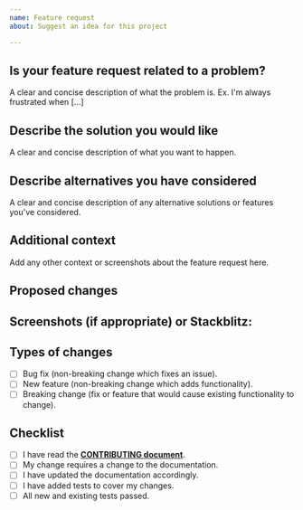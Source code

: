 ```yaml
---
name: Feature request
about: Suggest an idea for this project

---
```


## Is your feature request related to a problem?
A clear and concise description of what the problem is. Ex. I'm always frustrated when [...]

## Describe the solution you would like
A clear and concise description of what you want to happen.

## Describe alternatives you have considered
A clear and concise description of any alternative solutions or features you've considered.

## Additional context
Add any other context or screenshots about the feature request here.

## Proposed changes
<!-- Describe the big picture of your changes here to communicate to the maintainers why we should accept this pull request. If it fixes a bug or resolves a feature request, be sure to link to that issue. -->

## Screenshots (if appropriate) or Stackblitz:
<!-- Add supplemental screenshots or code examples. Look at our Stackblitz  **[example](https://stackblitz.com/edit/ngx-materialize)**. -->

## Types of changes
<!-- What types of changes does your code introduce? Put an `x` in all the boxes that apply: -->

- [ ] Bug fix (non-breaking change which fixes an issue).
- [ ] New feature (non-breaking change which adds functionality).
- [ ] Breaking change (fix or feature that would cause existing functionality to change).

## Checklist
<!-- Go over all the following points, and put an `x` in all the boxes that apply. If you're unsure about any of these, don't hesitate to ask. We're here to help! -->

- [ ] I have read the **[CONTRIBUTING document](https://github.com/sherweb/ngx-materialize/blob/master/CONTRIBUTING.md)**.
- [ ] My change requires a change to the documentation.
- [ ] I have updated the documentation accordingly.
- [ ] I have added tests to cover my changes.
- [ ] All new and existing tests passed.
